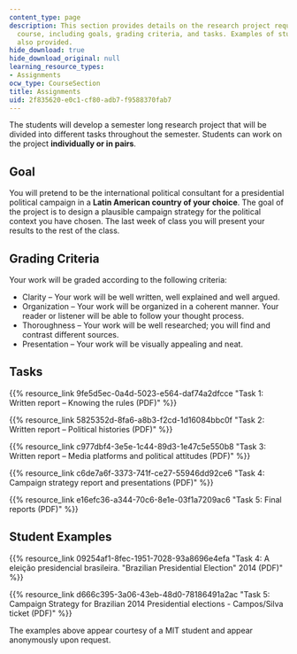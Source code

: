 ```yaml
---
content_type: page
description: This section provides details on the research project required for the
  course, including goals, grading criteria, and tasks. Examples of student work are
  also provided.
hide_download: true
hide_download_original: null
learning_resource_types:
- Assignments
ocw_type: CourseSection
title: Assignments
uid: 2f835620-e0c1-cf80-adb7-f9588370fab7
---
```


The students will develop a semester long research project that will be divided into different tasks throughout the semester. Students can work on the project **individually or in pairs**.

Goal
----

You will pretend to be the international political consultant for a presidential political campaign in a **Latin American country of your choice**. The goal of the project is to design a plausible campaign strategy for the political context you have chosen. The last week of class you will present your results to the rest of the class.

Grading Criteria
----------------

Your work will be graded according to the following criteria:

*   Clarity – Your work will be well written, well explained and well argued.
*   Organization – Your work will be organized in a coherent manner. Your reader or listener will be able to follow your thought process.
*   Thoroughness – Your work will be well researched; you will find and contrast different sources.
*   Presentation – Your work will be visually appealing and neat.

Tasks
-----

{{% resource_link 9fe5d5ec-0a4d-5023-e564-daf74a2dfcce "Task 1: Written report – Knowing the rules (PDF)" %}}

{{% resource_link 5825352d-8fa6-a8b3-f2cd-1d16084bbc0f "Task 2: Written report – Political histories (PDF)" %}}

{{% resource_link c977dbf4-3e5e-1c44-89d3-1e47c5e550b8 "Task 3: Written report – Media platforms and political attitudes (PDF)" %}}

{{% resource_link c6de7a6f-3373-741f-ce27-55946dd92ce6 "Task 4: Campaign strategy report and presentations (PDF)" %}}

{{% resource_link e16efc36-a344-70c6-8e1e-03f1a7209ac6 "Task 5: Final reports (PDF)" %}}

Student Examples
----------------

{{% resource_link 09254af1-8fec-1951-7028-93a8696e4efa "Task 4: A eleição presidencial brasileira. \"Brazilian Presidential Election\" 2014 (PDF)" %}}

{{% resource_link d666c395-3a06-43eb-48d0-78186491a2ac "Task 5: Campaign Strategy for Brazilian 2014 Presidential elections - Campos/Silva ticket (PDF)" %}}

The examples above appear courtesy of a MIT student and appear anonymously upon request.